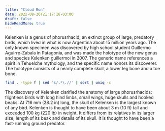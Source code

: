 ```yaml
---
title: "Cloud Run"
date: 2022-08-26T21:17:18-03:00
draft: false
hideReadMore: true
---
```


Kelenken is a genus of phorus­rhacid, an extinct group of large, predatory birds, which lived in what is now Argentina about 15 million years ago. The only known specimen was discovered by high school student Guillermo Aguirre-Zabala in Patagonia, and was made the holotype of the new genus and species Kelenken guillermoi in 2007. The generic name references a spirit in Tehuelche mythology, and the specific name honors its discoverer. The holotype consists of a nearly complete skull, a lower leg bone and a toe bone.

```bash
find . -type f | sed 's/.*\.//' | sort | uniq -c
```

The discovery of Kelenken clarified the anatomy of large phorusrhacids: flightless birds with long hind limbs, small wings, huge skulls and hooked beaks. At 716 mm (28.2 in) long, the skull of Kelenken is the largest known of any bird. Kelenken is thought to have been about 3 m (10 ft) tall and exceeded 100 kg (220 lb) in weight. It differs from its relatives in its larger size, length of its beak and details of its skull. It is thought to have been a fast-running ground predator.
